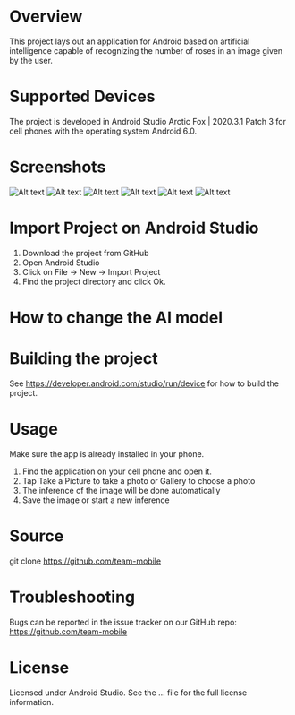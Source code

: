 # Overview
This project lays out an application for Android based on artificial intelligence capable of recognizing the number of roses in an image given by the user.
# Supported Devices
The project is developed in Android Studio Arctic Fox | 2020.3.1 Patch 3 for cell phones with the operating system Android 6.0.
# Screenshots
![Alt text](https://github.com/jastk45/team-mobile/blob/assets/app%20(5).jpeg)
![Alt text](https://github.com/jastk45/team-mobile/blob/assets/app%20(4).jpeg)
![Alt text](https://github.com/jastk45/team-mobile/blob/assets/app%20(1).jpeg)
![Alt text](https://github.com/jastk45/team-mobile/blob/assets/app%20(6).jpeg)
![Alt text](https://github.com/jastk45/team-mobile/blob/assets/app%20(3).jpeg)
![Alt text](https://github.com/jastk45/team-mobile/blob/assets/app%20(2).jpeg)
# Import Project on Android Studio
1. Download the project from GitHub
2. Open Android Studio
3. Click on File -> New -> Import Project
4. Find the project directory and click Ok.
# **How to change the AI model**
# Building the project
See https://developer.android.com/studio/run/device  for how to build the project.
# Usage
Make sure the app is already installed in your phone.
1. Find the application on your cell phone and open it.
2. Tap Take a Picture to take a photo or Gallery to choose a photo
3. The inference of the image will be done automatically
4. Save the image or start a new inference
# Source
git clone https://github.com/team-mobile
# Troubleshooting
Bugs can be reported in the issue tracker on our GitHub repo: https://github.com/team-mobile
# License
Licensed under Android Studio. See the … file for the full license information.
